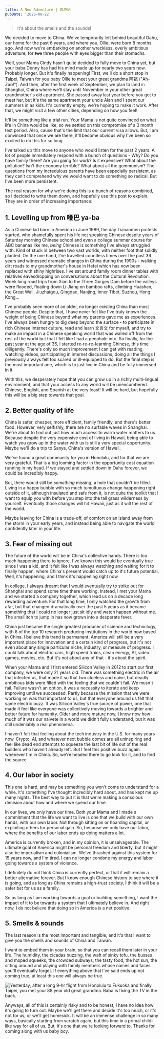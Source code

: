 ```yaml
---
title: A New Adventure | 西游记
pubDate: '2025-08-22'
---
```


> It's about the smells and the sounds!

We decided to move to China. We've temporarily left behind beautiful Oahu, our home for the past 6 years, and where you, Ollie, were born 8 months ago. And now we're embarking on another wreckless, overly ambitious adventure, for ~~two~~ three people with eyes bigger than their stomachs.

Well, your Mama Cindy hasn't quite decided to fully move to China yet, but your baba Denny has had his mind made up for nearly two years now. Probably longer. But it's finally happening! First, we'll do a short stop in Taipei, Taiwan for you baby Ollie to meet your great grandma 阿祖 ("Ah-Zao!"). And then, after the first week of September, we plan to land in Shanghai, China where we'll stay until November in your other great grandmother's old apartment. She passed away last year before you got to meet her, but it's the same apartment your uncle Alan and I spent our summers in as kids. It's currently empty, we're hoping to make it work. After that, we might visit a few other cities, depending on how you feel!

It'll be something like a trial run. Your Mama is not quite convinced on what life in China would be like, so we settled on this compromise of a 3 month test period. Also, cause that's the limit that our current visa allows. But, I am convinced that once we are there, it'll become obvious why I've been so excited to do this for so long.

I've talked up this move to anyone who would listen for the past 2 years. A lot of people immediately respond with a bunch of questions - Why? Do you have family there? Are you going for work? Is it expensive? What about the pollution? Isn't the economy terrible? What about all the gommunism? The questions from my incredulous parents have been especially persistent, as they can't comprehend why we would want to do something so radical. But I've been more persistent.

The real reason for why we're doing this is a bunch of reasons combined, so I decided to write them down, and hopefully use this post to explain. They are in order of increasing importance:


## 1. Levelling up from 哑巴 ya-ba

As a Chinese kid born in America in June 1989, the day Tiananmen protests started, who shamefully spent his life not speaking Chinese despite years of Saturday morning Chinese school and even a college summer course for ABC bananas like me, *being* Chinese is something I've always struggled with. Kind of stuck in between two vast worlds, with neither foot that solidly planted. On the one hand, I've travelled countless times over the past 36 years and witnessed dramatic changes in China during the 1990s - walking dirt roads to my grandmother's house in Hefei which has now been replaced with shiny highrises. I've sat around family room dinner tables with relatives eavesdropping on conversations about the Cultural Revolution. Week long road trips from Xian to the Three Gorges Dam before the valleys were flooded, floating down Li Jiang on bamboo rafts, climbing Huashan, the Great Wall, Jiuzhaigou, Qingdao, Nanjing, Inner Tibet, Suzhou, Hong Kong...

I've probably seen more of an older, no longer existing China than most Chinese people. Despite that, I have never felt like I've truly known the weight of being Chinese beyond what my parents gave me as experiences. I've always been hungry to dig deep beyond the surface - to participate in rich Chinese internet culture, read and learn 文言文 for myself, and try to make an impact in a Chinese speaking world that was walled off from the rest of the world but that I felt like I had a peephole into. So finally, for the past year at the age of 36, I started re-re-re-learning Chinese, this time dilligently. There's only so much improvement I can get with reading, watching videos, participating in internet discussions, doing all the things I previously always felt too scared or ill-equipped to do. But the final step is the most important one, which is to just live in China and be fully immersed in it.

With this, we desperately hope that you can grow up in a richly multi-lingual environment, and that your access to any world will be unencumbered. Chinese, English, and Spanish at the very least! It will be hard, but hopefully this will be a big step towards that goal.

## 2. Better quality of life

China is safer, cheaper, more efficient, family friendly, and there's better food. However, very selfishly, there are no surfable waves in Shanghai. We're about to find out just how much access to warm water matters to us. Because despite the very expensive cost of living in Hawaii, being able to watch you grow up in the water with us is still a very special opportunity. Maybe we'll do a trip to Sanya, China's version of Hawaii.

We've found a great community for you in Honolulu, and for that we are very grateful. That is a big looming factor in the opportunity cost equation running in my head. If we stayed and settled down in Oahu forever, we could be incredibly happy.

But, there would still be *something* missing, a hole that couldn't be filled. Living in a happy bubble with so much tumultuous change happening right outside of it, although insulated and safe from it, is not quite the toolkit that I want to equip you with before you step into the tall grass wilderness by yourself. Eventually those changes will hit Hawaii, just as it will the rest of the world.

Maybe leaving for China is a trade-off, of comfort on an island away from the storm in your early years, and instead being able to navigate the world confidently later in your life.


## 3. Fear of missing out

The future of the world will be in China's collective hands. There is too much happening there to ignore. I've known this would be eventually true since I was a kid, and it felt like I was always watching and waiting for it to finally happen, where China's present would catch up to it's future potential. Well, it's happening, and I think it's happening right now.

In college, I always dreamt that I would eventually try to strike out for Shanghai and spend some time there working. Instead, I met your Mama and we started a company together, which lead us on a decade long rewarding adventure. For that long time, I only watched the growth from afar, but that changed dramatically over the past 5 years as it became something that I could no longer just sit idly and watch happen without me. The small itch to jump in has now grown into a desperate fever.

China just became the single greatest producer of science and technology, with 8 of the top 10 research producing institutions in the world now based in China. I believe this trend is permanent. America will still be a very important place for innovation and a certain kind of progress, but it's not even about any single particular niche, industry, or measure of progress. I could talk about electric cars, high speed trains, clean energy, AI, video games, movies, etc. But it's not about any of that - it's about the spirit.

When your Mama and I first entered Silicon Valley in 2012 to start our first company, we were only 21 years old. There was something electric in the air that infected us, that made it so that two clueless and naive, but deadly ambitious kids were filled with the feeling that we couldn't fail. We musn't fail. Failure wasn't an option, it was a necessity to iterate and keep improving until we succeeded. Partly because the mission that we were working on was that important to us, but that everyone around us felt that same electric buzz. It was Silicon Valley's true source of power, one that made it feel like everyone was collectively moving towards a brighter and better future for humanity. Older and more mature now, I know now how much of it was our naivete in a world we didn't fully understand, but it was still undeniably a real phenomena.

I haven't felt that feeling about the tech industry in the U.S. for many years now. Crypto, AI, and whatever next bubble comes are all uninspiring and feel like dead end attempts to squeeze the last bit of life out of the real builders who haven't already left. But I feel this positive buzz again whenever I'm in China. So, we're headed there to go look for it, and to find the source.


## 4. Our labor in society

This one is hard, and may be something you won't come to understand for a while. It's something I've thought incredibly hard about, and has kept me up many nights. The best way to put it is that we're making a conscious decision about how and where we spend our time.

In our lives, we only have our time. Both your Mama and I made a commitment that the life we want to live is one that we build with our own hands, with our own labor. Not through sitting on or hoarding capital, or exploiting others for personal gain. So, because we only have our labor, where the benefits of our labor ends up doing matters a lot.

America is currently broken, and in my opinion, it is unsalvageable. The ultimate goal of America might be personal freedom and liberty, but it might also be imperialism and colonialism. We've thrashed against this system for 15 years now, and I'm tired. I can no longer condone my energy and labor going towards a system of violence.

I definitely do not think China is currently perfect, or that it will remain a better alternative forever. But I know enough Chinese history to see where it is going, and as long as China remains a high-trust society, I think it will be a safer bet for us as a family.

So as long as I am working towards a goal or building something, I want the impact of it to be towards a system that I ultimately believe in. And right now, I do not believe that doing so in America is a net positive.

## 5. Smells & sounds

The last reason is the most important and tangible, and it's that I want to give you the smells and sounds of China and Taiwan.

I want to embed them in your brain, so that you can recall them later in your life. The humidity, the cicadas buzzing, the waft of sinky tofu, the busses and moped squeeks, the crowded subways, the tasty food, the hot sun, the sitting around and playing with family members whose names and faces you'll eventually forget. If everything above that I've said ends up not coming true, at least this one will always be true.


![Yesterday, after a long 9-hr flight from Honolulu to Fukuoka and finally Taipei, you met your 88 year old great grandma. Baba is fixing the TV in the back.](./_assets/grandma.jpg)


Anyways, all of this is certainly risky and to be honest, I have no idea how it's going to turn out. Maybe we'll get there and decide it's too much, or it's not for us, or we'll get homesick. It will be an immense challenge in so many ways, basically starting from scratch again, but this time in a primal child-like way for all of us. But, it's one that we're looking forward to. Thanks for coming along with us baby boy.
